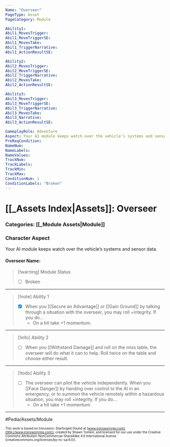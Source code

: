 ```yaml
---
Name: "Overseer"
PageType: Asset
PageCategory: Module

Ability1:
Abil1_MovesTrigger:
Abil1_MoveTriggerSE:
Abil1_MovesTake:
Abil1_TriggerNarrative:
Abil1_ActionResultSE:

Ability2:
Abil2_MovesTrigger:
Abil2_MoveTriggerSE:
Abil2_TriggerNarrative:
Abil2_MovesTake:
Abil2_ActionResultSE:

Ability3:
Abil3_MovesTrigger:
Abil3_MoveTriggerSE:
Abil3_TriggerNarrative:
Abil3_MovesTake:
Abil3_Narrative:
Abil3_ActionResultSE:

GameplayRole: Adventure
Aspect: Your AI module keeps watch over the vehicle’s systems and sensor data.
PreReqCondition: 
NameNum:
NameLabels:
NameValues:
TrackNum:
TrackLabels:
TrackMin:
TrackMax:
ConditionNum: 1
ConditionLabels: "Broken"
---
```

# [[_Assets Index|Assets]]: Overseer
### Categories: [[_Module Assets|Module]]
### Character Aspect
Your AI module keeps watch over the vehicle’s systems and sensor data.
#### Overseer Name: 
> [!warning] Module Status
> - [ ] Broken
___
> [!note] Ability 1
> - [x] When you [[Secure an Advantage]] or  [[Gain Ground]] by talking through a situation with the overseer, you may roll +integrity.  If you do...
> 	- On a hit take +1 momentum.
___
> [!info] Ability 2
> - [ ] When you [[Withstand Damage]] and roll on the miss table, the overseer will do what it can to help. Roll twice on the table and choose either result.
___
> [!todo] Ability 3
> - [ ] The overseer can pilot the vehicle independently. When you [[Face Danger]] by handing over control to the AI in an emergency, or to summon the vehicle remotely within a hazardous situation, you may roll +integrity.  If you do...
> 	- On a hit take +1 momentum.
___

#Pedia/Assets/Module 

<font size=-2>This work is based on Ironsworn: Starforged (found at [www.ironswornrpg.com](http://www.ironswornrpg.com)), created by Shawn Tomkin, and licensed for our use under the Creative Commons Attribution-NonCommercial-ShareAlike 4.0 International license  (creativecommons.org/licenses/by-nc-sa/4.0/).</font>